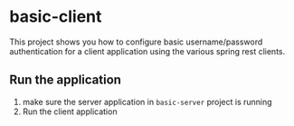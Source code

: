 # basic-client

This project shows you how to configure basic username/password authentication 
for a client application using the various spring rest clients.

## Run the application 

1. make sure the server application in `basic-server` project is running 
2. Run the client application 
